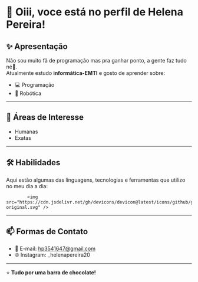 # 👋 Oiii, voce está no perfil de Helena Pereira!

## ✨ Apresentação
Não sou muito fã de programação mas pra ganhar ponto, a gente faz tudo né🚀.  
Atualmente estudo **informática-EMTI** e gosto de aprender sobre:
- 💻 Programação
- 🤖 Robótica
---

## 🎯 Áreas de Interesse
- Humanas
- Exatas
---

## 🛠️ Habilidades
Aqui estão algumas das linguagens, tecnologias e ferramentas que utilizo no meu dia a dia:


            <img src="https://cdn.jsdelivr.net/gh/devicons/devicon@latest/icons/github/github-original.svg" />
          
---

## 📫 Formas de Contato
- 📧 E-mail: hp3541647@gmail.com  
- 🌐 Instagram: _helenapereira20  

---

⭐ **Tudo por uma barra de chocolate!**  
